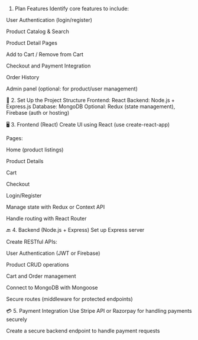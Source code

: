 1. Plan Features
Identify core features to include:

User Authentication (login/register)

Product Catalog & Search

Product Detail Pages

Add to Cart / Remove from Cart

Checkout and Payment Integration

Order History

Admin panel (optional: for product/user management)

🧱 2. Set Up the Project Structure
Frontend: React
Backend: Node.js + Express.js
Database: MongoDB
Optional: Redux (state management), Firebase (auth or hosting)

🖥️ 3. Frontend (React)
Create UI using React (use create-react-app)

Pages:

Home (product listings)

Product Details

Cart

Checkout

Login/Register

Manage state with Redux or Context API

Handle routing with React Router

🔙 4. Backend (Node.js + Express)
Set up Express server

Create RESTful APIs:

User Authentication (JWT or Firebase)

Product CRUD operations

Cart and Order management

Connect to MongoDB with Mongoose

Secure routes (middleware for protected endpoints)

💳 5. Payment Integration
Use Stripe API or Razorpay for handling payments securely

Create a secure backend endpoint to handle payment requests

